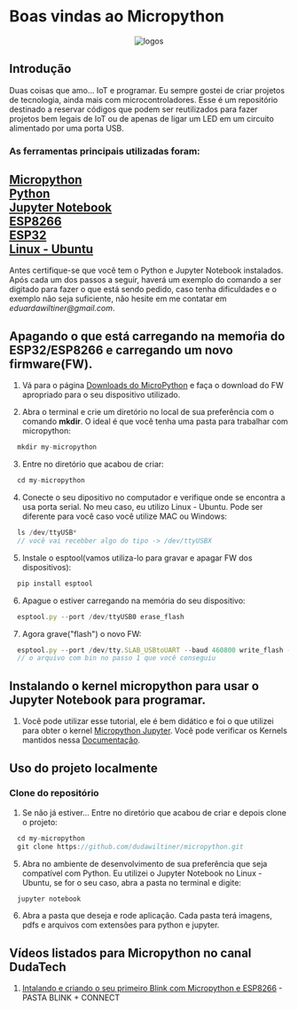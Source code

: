 
# Boas vindas ao Micropython

<div align="center">
  <img src="./figures/logos.png"  alt="logos"/>
</div>

## Introdução

Duas coisas que amo... IoT e programar. Eu sempre gostei de criar projetos de tecnologia, ainda mais com microcontroladores. Esse é um repositório destinado a reservar códigos que podem ser reutilizados para fazer projetos bem legais de IoT ou de apenas de ligar um LED em um circuito alimentado por uma porta USB. 

### As ferramentas principais utilizadas foram:

[Micropython](https://micropython.org/)<br>
[Python](https://www.python.org/)<br>
[Jupyter Notebook](https://jupyter.org/)<br>
[ESP8266](https://nodemcu.readthedocs.io/en/release/)<br>
[ESP32](https://docs.espressif.com/projects/esp-idf/en/latest/esp32/)<br>
[Linux - Ubuntu](https://ubuntu.com/)<br>
---

Antes certifique-se que você tem o Python e Jupyter Notebook instalados. Após cada um dos passos a seguir, haverá um exemplo do comando a ser digitado para fazer o que está sendo pedido, caso tenha dificuldades e o exemplo não seja suficiente, não hesite em me contatar em _eduardawiltiner@gmail.com_.

## Apagando o que está carregando na memoŕia do ESP32/ESP8266 e carregando um novo firmware(FW).

1. Vá para o página [Downloads do MicroPython](http://micropython.org/download#esp8266) e faça o download do FW apropriado para o seu dispositivo utilizado.


2. Abra o terminal e crie um diretório no local de sua preferência com o comando **mkdir**. O ideal é que você tenha uma pasta para trabalhar com micropython:
```javascript
  mkdir my-micropython
```

3. Entre no diretório que acabou de criar:
```javascript
  cd my-micropython
```

4. Conecte o seu dipositivo no computador e verifique onde se encontra a usa porta serial. No meu caso, eu utilizo Linux - Ubuntu. Pode ser diferente para você caso você utilize MAC ou Windows:
```javascript
  ls /dev/ttyUSB*
  // você vai recebber algo do tipo -> /dev/ttyUSBX
```

5. Instale o esptool(vamos utiliza-lo para gravar e apagar FW dos dispositivos):
```javascript
  pip install esptool
```

6. Apague o estiver carregando na memória do seu dispositivo:
```javascript
  esptool.py --port /dev/ttyUSB0 erase_flash
```

7. Agora grave("flash") o novo FW:
```javascript
  esptool.py --port /dev/tty.SLAB_USBtoUART --baud 460800 write_flash --flash_size=detect 0 nome-do-arquivo-que-baixou.9.4.bin
  // o arquivo com bin no passo 1 que você conseguiu
```
## Instalando o kernel micropython para usar o Jupyter Notebook para programar.

1. Você pode utilizar esse tutorial, ele é bem didático e foi o que utilizei para obter o kernel [Micropython Jupyter](https://github.com/goatchurchprime/jupyter_micropython_kernel/). Você pode verificar os Kernels mantidos nessa [Documentação](http://jupyter.org/documentation).

## Uso do projeto localmente

### Clone do repositório

1. Se não já estiver... Entre no diretório que acabou de criar e depois clone o projeto:
```javascript
  cd my-micropython
  git clone https://github.com/dudawiltiner/micropython.git
```

5. Abra no ambiente de desenvolvimento de sua preferência que seja compatível com Python. Eu utilizei o Jupyter Notebook no Linux - Ubuntu, se for o seu caso, abra a pasta no terminal e digite:
```javascript
  jupyter notebook
```
6. Abra a pasta que deseja e rode aplicação. Cada pasta terá imagens, pdfs e arquivos com extensões para python e jupyter. 

## Vídeos listados para Micropython no canal DudaTech

1. [Intalando e criando o seu primeiro Blink com Micropython e ESP8266]('yiu') - PASTA BLINK + CONNECT